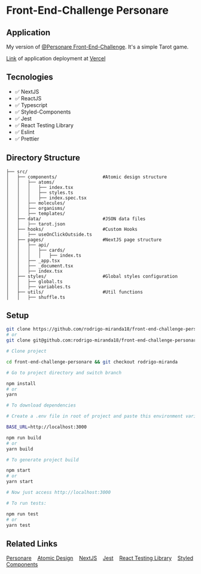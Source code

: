 # Front-End-Challenge Personare

## Application

My version of [@Personare Front-End-Challenge](https://github.com/Personare/front-end-challenge). It's a simple Tarot game.

[Link](https://front-end-challenge-personare.vercel.app) of application deployment at [Vercel](https://vercel.com)

## Tecnologies

- ✅ NextJS
- ✅ ReactJS
- ✅ Typescript
- ✅ Styled-Components
- ✅ Jest
- ✅ React Testing Library
- ✅ Eslint
- ✅ Prettier

## Directory Structure

```shell
├── src/
│   ├── components/                 #Atomic design structure
│   │   ├── atoms/
│   │   │   ├── index.tsx
│   │   │   ├── styles.ts
│   │   │   ├── index.spec.tsx
│   │   ├── molecules/
│   │   ├── organisms/
│   │   ├── templates/
│   ├── data/                       #JSON data files
│   │   ├── tarot.json
│   ├── hooks/                      #Custom Hooks
│   │   ├── useOnClickOutside.ts
│   ├── pages/                      #NextJS page structure
│   │   ├── api/
│   │   │   ├── cards/
│   │   │   │   ├── index.ts
│   │   ├── _app.tsx
│   │   ├── _document.tsx
│   │   ├── index.tsx
│   ├── styles/                     #Global styles configuration
│   │   ├── global.ts
│   │   ├── variables.ts
│   ├── utils/                      #Util functions
│   │   ├── shuffle.ts
```

## Setup

```bash
git clone https://github.com/rodrigo-miranda18/front-end-challenge-personare.git
# or
git clone git@github.com:rodrigo-miranda18/front-end-challenge-personare.git

# Clone project
```

```bash
cd front-end-challenge-personare && git checkout rodrigo-miranda

# Go to project directory and switch branch
```

```bash
npm install
# or
yarn

# To download dependencies
```

```bash
# Create a .env file in root of project and paste this environment variable

BASE_URL=http://localhost:3000
```

```bash
npm run build
# or
yarn build

# To generate project build
```

```bash
npm start
# or
yarn start

# Now just access http://localhost:3000
```

```bash
# To run tests:

npm run test
# or
yarn test
```

## Related Links

[Personare](https://www.personare.com.br) &nbsp;&nbsp;
[Atomic Design](https://bradfrost.com/blog/post/atomic-web-design) &nbsp;&nbsp;
[NextJS](https://nextjs.org) &nbsp;&nbsp;
[Jest](https://jestjs.io) &nbsp;&nbsp;
[React Testing Library](https://testing-library.com/docs/react-testing-library/intro) &nbsp;&nbsp;
[Styled Components](https://styled-components.com)
